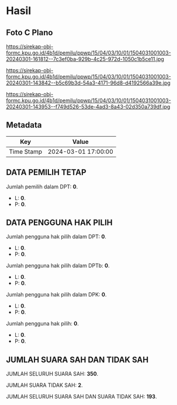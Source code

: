 # Hasil

## Foto C Plano

https://sirekap-obj-formc.kpu.go.id/4b1d/pemilu/ppwp/15/04/03/10/01/1504031001003-20240301-161812--7c3ef0ba-929b-4c25-972d-1050c1b5ce11.jpg

https://sirekap-obj-formc.kpu.go.id/4b1d/pemilu/ppwp/15/04/03/10/01/1504031001003-20240301-143842--b5c69b3d-54a3-4171-96d8-d4192566a39e.jpg

https://sirekap-obj-formc.kpu.go.id/4b1d/pemilu/ppwp/15/04/03/10/01/1504031001003-20240301-143953--f749d526-53de-4ad3-8a43-02d350a739df.jpg


## Metadata

| Key        | Value               |
| ---------- | ------------------- |
| Time Stamp | 2024-03-01 17:00:00 |


## DATA PEMILIH TETAP

Jumlah pemilih dalam DPT: **0**.
 * L: **0**.
 * P: **0**.

## DATA PENGGUNA HAK PILIH

Jumlah pengguna hak pilih dalam DPT: **0**.
 * L: **0**.
 * P: **0**.

Jumlah pengguna hak pilih dalam DPTb: **0**.
 * L: **0**.
 * P: **0**.

Jumlah pengguna hak pilih dalam DPK: **0**.
 * L: **0**.
 * P: **0**.

Jumlah pengguna hak pilih: **0**.
 * L: **0**.
 * P: **0**.

## JUMLAH SUARA SAH DAN TIDAK SAH

JUMLAH SELURUH SUARA SAH: **350**.

JUMLAH SUARA TIDAK SAH: **2**.

JUMLAH SELURUH SUARA SAH DAN SUARA TIDAK SAH: **193**.


